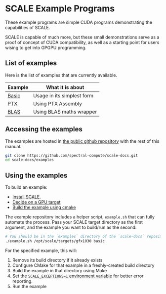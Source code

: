 # SCALE Example Programs

These example programs are simple CUDA programs demonstrating the 
capabilities of SCALE.

SCALE is capable of much more, but these small demonstrations serve as a 
proof of concept of CUDA compatibility, as well as a starting point for 
users wising to get into GPGPU programming.

## List of examples

Here is the list of examples that are currently available.

| Example             | What it is about           |
| ------------------- | -------------------------- |
| [Basic](./basic.md) | Usage in its simplest form |
| [PTX](./ptx.md)     | Using PTX Assembly         |
| [BLAS](./blas.md)   | Using BLAS maths wrapper   |

## Accessing the examples

The examples are hosted in [the public github repository](https://github.com/spectral-compute/scale-docs)
with the rest of this manual.

```sh
git clone https://github.com/spectral-compute/scale-docs.git
cd scale-docs/examples
```

## Using the examples

To build an example:
- [Install SCALE](../manual/how-to-install.md).
- [Decide on a GPU target](../manual/how-to-use.md#identifying-gpu-target)
- [Build the example using cmake](../manual/how-to-use.md#cmake)

The example repository includes a helper script, `example.sh` that can fully 
automate the process. Pass your SCALE target directory as the first argument,
and the example you want to build/run as the second:

```bash
# You should be in the `examples` directory of the `scale-docs` repository
./example.sh /opt/scale/targets/gfx1030 basic
```

For the specified example, this will:

1. Remove its build directory if it already exists
2. Configure CMake for that example in a freshly-created build directory
3. Build the example in that directory using Make
4. Set the [`SCALE_EXCEPTIONS=1` environment variable][exceptions] for better 
   error reporting.
4. Run the example

[exceptions]: ../manual/runtime-extensions.md#scale_exceptions1
